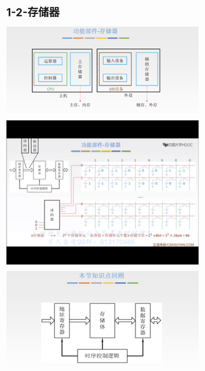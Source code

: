 # 1-2-存储器

![](../../.gitbook/assets/image%20%28141%29.png)

![](../../.gitbook/assets/img_7d8107a6848f-1.jpeg)

![](../../.gitbook/assets/image%20%2872%29.png)

